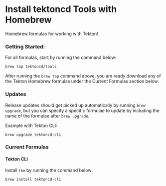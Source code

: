 # Install tektoncd Tools with Homebrew

Homebrew formulas for working with Tekton!  

### Getting Started:

For all formulas, start by running the command below:

```
brew tap tektoncd/tools
```

After running the `brew tap` command above, you are ready download any of the Tekton
Homebrew formulas under the Current Formulas section below.

### Updates

Release updates should get picked up automatically by running `brew upgrade`, but you
can specify a specific formulae to update by including the name of the formulae after
`brew upgrade`.

Example with Tekton CLI:

```
brew upgrade tektoncd-cli
```

### Current Formulas

#### Tekton CLI

Install `tkn` by running the command below:
```
brew install tektoncd-cli
```
